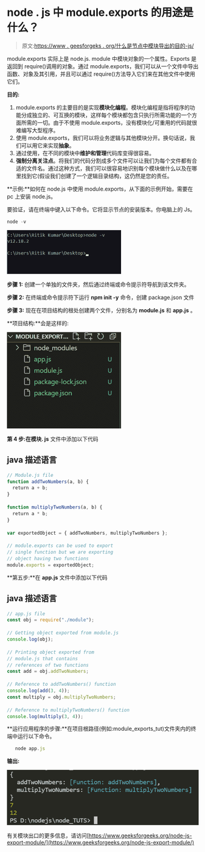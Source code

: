 # node . js 中 module.exports 的用途是什么？

> 原文:[https://www . geesforgeks . org/什么是节点中模块导出的目的-js/](https://www.geeksforgeeks.org/what-is-the-purpose-of-module-exports-in-node-js/)

module.exports 实际上是 node.js. module 中模块对象的一个属性。Exports 是返回到 require()调用的对象。通过 module.exports，我们可以从一个文件中导出函数、对象及其引用，并且可以通过 require()方法导入它们来在其他文件中使用它们。

**目的:**

1.  module.exports 的主要目的是实现**模块化编程**。模块化编程是指将程序的功能分成独立的、可互换的模块，这样每个模块都包含只执行所需功能的一个方面所需的一切。由于不使用 module.exports，没有模块化/可重用的代码就很难编写大型程序。
2.  使用 module.exports，我们可以将业务逻辑与其他模块分开。换句话说，我们可以用它来实现**抽象**。
3.  通过使用，在不同的模块中**维护和管理**代码库变得很容易。
4.  **强制分离关注点**。将我们的代码分割成多个文件可以让我们为每个文件都有合适的文件名。通过这种方式，我们可以很容易地识别每个模块做什么以及在哪里找到它(假设我们创建了一个逻辑目录结构，这仍然是您的责任。

**示例:**如何在 node.js 中使用 module.exports，从下面的示例开始，需要在 pc 上安装 node.js。

要验证，请在终端中键入以下命令。它将显示节点的安装版本。你电脑上的 Js。

```js
node -v 
```

![](img/1e0e02b2d21b36b14c39da9a4f30fb8c.png)

**步骤 1:** 创建一个单独的文件夹，然后通过终端或命令提示符导航到该文件夹。

**步骤 2:** 在终端或命令提示符下运行 **npm init -y** 命令，创建 package.json 文件

**步骤 3:** 现在在项目结构的根处创建两个文件，分别名为 **module.js** 和 **app.js** 。

**项目结构:**会是这样的:

![](img/77dcb3c8c9f158761ade86e9911302ab.png)

**第 4 步:**在**模块. js** 文件中添加以下代码

## java 描述语言

```js
// Module.js file
function addTwoNumbers(a, b) {
  return a + b;
}

function multiplyTwoNumbers(a, b) {
  return a * b;
}

var exportedObject = { addTwoNumbers, multiplyTwoNumbers };

// module.exports can be used to export
// single function but we are exporting
// object having two functions
module.exports = exportedObject;
```

**第五步:**在 **app.js** 文件中添加以下代码

## java 描述语言

```js
// app.js file
const obj = require("./module");

// Getting object exported from module.js
console.log(obj);

// Printing object exported from
// module.js that contains
// references of two functions
const add = obj.addTwoNumbers;

// Reference to addTwoNumbers() function
console.log(add(3, 4));
const multiply = obj.multiplyTwoNumbers;

// Reference to multiplyTwoNumbers() function
console.log(multiply(3, 4));
```

**运行应用程序的步骤:**在项目根路径(例如:module_exports_tut)文件夹内的终端中运行以下命令。

```js
   node app.js
```

**输出:**

![](img/e3384ae9edd0c4f9e5d62b430cd99cc2.png)

有关模块出口的更多信息，请访问[https://www.geeksforgeeks.org/node-js-export-module/](https://www.geeksforgeeks.org/node-js-export-module/)